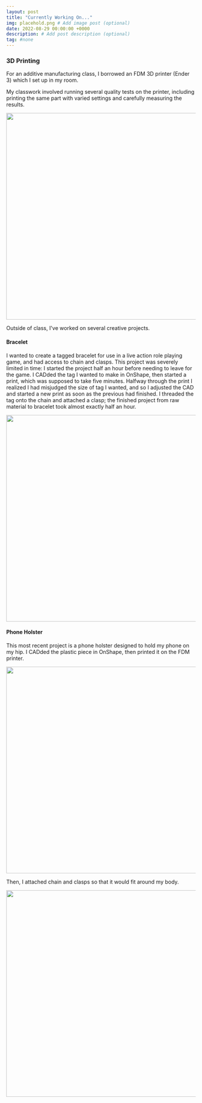 ```yaml
---
layout: post
title: "Currently Working On..."
img: placehold.png # Add image post (optional)
date: 2022-08-29 00:00:00 +0000
description: # Add post description (optional)
tag: #none 
---
```



### 3D Printing

For an additive manufacturing class, I borrowed an FDM 3D printer (Ender 3) which I set up in my room. 

My classwork involved running several quality tests on the printer, including printing the same part with varied settings and carefully measuring the results. 

<img src="../../../assets/img/FDMtesters.jpg" width=550px height=auto/>

Outside of class, I've worked on several creative projects. 

#### Bracelet 

I wanted to create a tagged bracelet for use in a live action role playing game, and had access to chain and clasps. This project was severely limited in time: I started the project half an hour before needing to leave for the game. I CADded the tag I wanted to make in OnShape, then started a print, which was supposed to take five minutes. Halfway through the print I realized I had misjudged the size of tag I wanted, and so I adjusted the CAD and started a new print as soon as the previous had finished. I threaded the tag onto the chain and attached a clasp; the finished project from raw material to bracelet took almost exactly half an hour. 

<img src="../../../assets/img/bracelet.jpeg" width=550px height=auto/>

#### Phone Holster

This most recent project is a phone holster designed to hold my phone on my hip. I CADded the plastic piece in OnShape, then printed it on the FDM printer. 

<img src="../../../assets/img/holster_printing.jpg" width=550px height=auto/>

Then, I attached chain and clasps so that it would fit around my body. 

<img src="../../../assets/img/holster.jpg" width=550px height=auto/>

